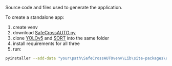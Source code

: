 Source code and files used to generate the application.


To create a standalone app:

1. create venv
2. download [SafeCrossAUTO.py](https://github.com/KevGildea/SafeCross/blob/main/SafeCross%20AUTO/code/SafeCrossAUTO.py)
3. clone [YOLOv5](https://github.com/ultralytics/yolov5/) and [SORT](https://github.com/abewley/sort) into the same folder
4. install requirements for all three 
5. run:
```bash
pyinstaller --add-data "your\path\SafeCrossAUTOvenv\Lib\site-packages\ultralytics\cfg\default.yaml;ultralytics/cfg/" --hidden-import=ultralytics --hidden-import=git --hidden-import=PIL --hidden-import=yaml --onefile SafeCrossAUTO.py
```

